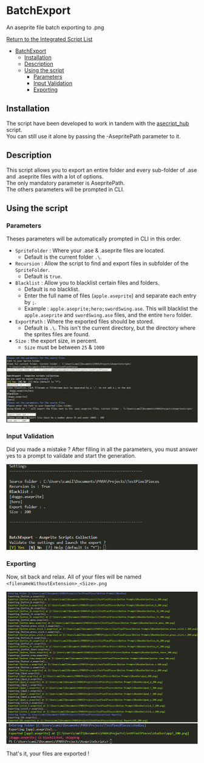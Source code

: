 # BatchExport

An aseprite file batch exporting to .png  

[Return to the Integrated Script List](../README.md#integrated-scripts)

- [BatchExport](#batchexport)
  - [Installation](#installation)
  - [Description](#description)
  - [Using the script](#using-the-script)
    - [Parameters](#parameters)
    - [Input Validation](#input-validation)
    - [Exporting](#exporting)

## Installation

The script have been developed to work in tandem with the [asecript_hub](../README.md) script.  
You can still use it alone by passing the -AsepritePath parameter to it.

## Description

This script allows you to export an entire folder and every sub-folder of .ase and .aseprite files with a lot of options.  
The only mandatory parameter is AsepritePath.  
The others parameters will be prompted in CLI.  

## Using the script

### Parameters

Theses parameters will be automatically prompted in CLI in this order.

- `SpriteFolder` : Where your .ase & .aseprite files are located.
  - Default is the current folder `.\`.
- `Recursion` : Allow the script to find and export files in subfolder of the `SpriteFolder`.
  - Default is `true`.
- `Blacklist` : Allow you to blacklist certain files and folders.
  - Default is no blacklist.
  - Enter the full name of files (`apple.aseprite`) and separate each entry by `;`.
  - Example : `apple.aseprite;hero;swordSwing.ase`. This will blacklist the `apple.aseprite` and `swordSwing.ase` files, and the entire `hero` folder.
- `ExportPath` : Where the exported files should be stored.
  - Default is `.\`. This isn't the current directory, but the directory where the sprites files are found.
- `Size` : the export size, in percent.
  - `Size` must be between `25` & `1000`

![Parameters](../images/batchexport_param.png)

### Input Validation

Did you made a mistake ? After filling in all the parameters, you must answer yes to a prompt to validate and start the generation.

![RecapValidation](../images/batchexport_recap.png)

### Exporting

Now, sit back and relax. All of your files will be named `<filenameWithoutExtension>_<Size>.png`

![Exporting](../images/batchexport_result.png)
![Blacklisted](../images/batchexport_blacklisted.png)

That's it, your files are exported !